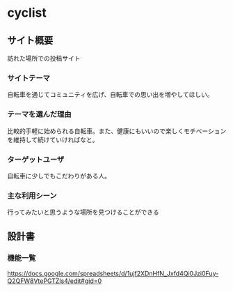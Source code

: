 # cyclist

## サイト概要
訪れた場所での投稿サイト

### サイトテーマ
自転車を通じてコミュニティを広げ、自転車での思い出を増やしてほしい。

### テーマを選んだ理由
比較的手軽に始められる自転車。また、健康にもいいので楽しくモチベーションを維持して続けていければなと。

### ターゲットユーザ
自転車に少しでもこだわりがある人。

### 主な利用シーン
行ってみたいと思うような場所を見つけることができる

## 設計書

### 機能一覧
https://docs.google.com/spreadsheets/d/1ujf2XDnHfN_Jxfd4Qi0Jzi0Fuy-Q2QFW8VtePGTZls4/edit#gid=0